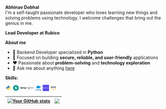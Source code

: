 **Abhinav Dobhal** <br>
I'm a self-taught passionate developer who loves learning new things and solving problems using technology. I welcome challenges that bring out the genius in me.

**Lead Developer at Rubico**

**About me**

- 💼 Backend Developer specialized in **Python**
- 🚀 Focused on building **secure, reliable, and user-friendly** applications
- ❤️ Passionate about **problem-solving** and **technology exploration**
- 💬 Ask me about anything [here](https://www.linkedin.com/in/abhinav-dobhal-56567245/)


**Skills:**

<code><img height="20" alt="python" src="https://raw.githubusercontent.com/github/explore/main/topics/python/python.png"></code>
<code><img height="20" alt="fastapi" src="https://raw.githubusercontent.com/github/explore/main/topics/fastapi/fastapi.png"></code>
<code><img height="20" alt="django" src="https://raw.githubusercontent.com/github/explore/main/topics/django/django.png"></code>
<code><img height="20" alt="flask" src="https://raw.githubusercontent.com/github/explore/main/topics/flask/flask.png"></code>
<code><img height="20" alt="docker" src="https://raw.githubusercontent.com/github/explore/main/topics/docker/docker.png"></code>
<code><img height="20" alt="terraform" src="https://raw.githubusercontent.com/github/explore/main/topics/terraform/terraform.png"></code>
<code><img height="20" alt="aws" src="https://raw.githubusercontent.com/github/explore/main/topics/aws/aws.png"></code>

| <a href="https://github.com/abhinavdobhal"><img align="center" src="https://github-readme-stats.vercel.app/api?username=abhinavdobhal&show_icons=true&include_all_commits=true&theme=buefy&hide_border=true" alt="Your GitHub stats" /></a> | <a href="https://github.com/abhinavdobhal"><img align="center" src="https://github-readme-stats-lyart-sigma.vercel.app/api/top-langs/?username=abhinavdobhal&layout=compact&theme=buefy&hide_border=true" /></a> |
| ------------- | ------------- |

